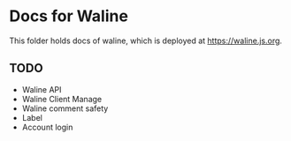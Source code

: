 # Docs for Waline

This folder holds docs of waline, which is deployed at <https://waline.js.org>.

## TODO

- Waline API
- Waline Client Manage
- Waline comment safety
- Label
- Account login
